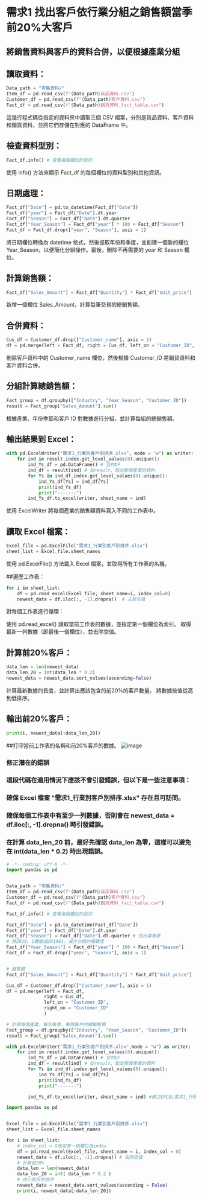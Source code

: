 # 需求1 找出客戶依行業分組之銷售額當季前20%大客戶
## 將銷售資料與客戶的資料合併，以便根據產業分組
## 讀取資料：
```python
Data_path = "零售資料/"  
Item_df = pd.read_csv(f"{Data_path}貨品資料.csv")  
Customer_df = pd.read_csv(f"{Data_path}客戶資料.csv")  
Fact_df = pd.read_csv(f"{Data_path}銷貨資料_fact_table.csv")  
```
這幾行程式碼從指定的資料夾中讀取三個 CSV 檔案，分別是貨品資料、客戶資料和銷貨資料，並將它們存儲在對應的 DataFrame 中。
## 檢查資料型別：
```python
Fact_df.info() # 查看每個欄位的型別
```
使用 info() 方法來顯示 Fact_df 的每個欄位的資料型別和其他資訊。
## 日期處理：
```python
Fact_df["Date"] = pd.to_datetime(Fact_df["Date"])  
Fact_df["year"] = Fact_df["Date"].dt.year  
Fact_df["Season"] = Fact_df["Date"].dt.quarter  
Fact_df["Year_Season"] = Fact_df["year"] * 100 + Fact_df["Season"]  
Fact_df = Fact_df.drop(["year", "Season"], axis = 1)
```
將日期欄位轉換為 datetime 格式，然後提取年份和季度，並創建一個新的欄位 Year_Season，以便簡化分組操作。最後，刪除不再需要的 year 和 Season 欄位。
## 計算銷售額：
```python
Fact_df["Sales_Amount"] = Fact_df["Quantity"] * Fact_df["Unit_price"]  
```
新增一個欄位 Sales_Amount，計算每筆交易的總銷售額。
## 合併資料：
```python
Cus_df = Customer_df.drop(["Customer_name"], axis = 1)  
df = pd.merge(left = Fact_df, right = Cus_df, left_on = "Customer_ID", right_on = "Customer_ID")  
```
刪除客戶資料中的 Customer_name 欄位，然後根據 Customer_ID 將銷貨資料和客戶資料合併。
## 分組計算總銷售額：
```python
Fact_group = df.groupby(["Industry", "Year_Season", "Customer_ID"])  
result = Fact_group["Sales_Amount"].sum()  
```
根據產業、年份季節和客戶 ID 對數據進行分組，並計算每組的總銷售額。
## 輸出結果到 Excel：
```python
with pd.ExcelWriter("需求1_行業別客戶別排序.xlsx", mode = "w") as writer:  
    for ind in result.index.get_level_values(0).unique():  
        ind_Ys_df = pd.DataFrame() # 空的DF  
        ind_df = result[ind] # 從result，取出那個產業的資料  
        for Ys in ind_df.index.get_level_values(0).unique():  
            ind_Ys_df[Ys] = ind_df[Ys]  
            print(ind_Ys_df)  
            print("-------")  
        ind_Ys_df.to_excel(writer, sheet_name = ind)  
```
使用 ExcelWriter 將每個產業的銷售額資料寫入不同的工作表中。
## 讀取 Excel 檔案：

```python
Excel_file = pd.ExcelFile("需求1_行業別客戶別排序.xlsx")  
sheet_list = Excel_file.sheet_names  
```
使用 pd.ExcelFile() 方法載入 Excel 檔案，並取得所有工作表的名稱。

##遍歷工作表：
```python
for i in sheet_list:  
    df = pd.read_excel(Excel_file, sheet_name=i, index_col=0)  
    newest_data = df.iloc[:, -1].dropna()  # 去除空值  
```
對每個工作表進行循環：

使用 pd.read_excel() 讀取當前工作表的數據，並指定第一個欄位為索引。
取得最新一列數據（即最後一個欄位），並去除空值。
## 計算前20%客戶：
```python
data_len = len(newest_data)  
data_len_20 = int(data_len * 0.2)  
newest_data = newest_data.sort_values(ascending=False)  
```
計算最新數據的長度，並計算出應該包含的前20%的客戶數量。
將數據按值從高到低排序。
## 輸出前20%客戶：
```python
print(i, newest_data[:data_len_20])  
```
##打印當前工作表的名稱和前20%客戶的數據。
![image](https://github.com/user-attachments/assets/2f3f423b-55ee-4897-bfeb-d0158b8e8e0b)

### 修正潛在的錯誤
### 這段代碼在適用情況下應該不會引發錯誤，但以下是一些注意事項：

### 確保 Excel 檔案 "需求1_行業別客戶別排序.xlsx" 存在且可訪問。
### 確保每個工作表中有至少一列數據，否則會在 newest_data = df.iloc[:, -1].dropna() 時引發錯誤。
### 在計算 data_len_20 前，最好先確認 data_len 為零，這樣可以避免在 int(data_len * 0.2) 時出現錯誤。
```python
# -*- coding: utf-8 -*-
import pandas as pd


Data_path = "零售資料/"
Item_df = pd.read_csv(f"{Data_path}貨品資料.csv")
Customer_df = pd.read_csv(f"{Data_path}客戶資料.csv")
Fact_df = pd.read_csv(f"{Data_path}銷貨資料_fact_table.csv")

Fact_df.info() # 查看每個欄位的型別

Fact_df["Date"] = pd.to_datetime(Fact_df["Date"])
Fact_df["year"] = Fact_df["Date"].dt.year
Fact_df["Season"] = Fact_df["Date"].dt.quarter # 找出第幾季
# 將2019、1轉變成201901，減少分組的複雜度
Fact_df["Year_Season"] = Fact_df["year"] * 100 + Fact_df["Season"]
Fact_df = Fact_df.drop(["year", "Season"], axis = 1)


# 銷售額
Fact_df["Sales_Amount"] = Fact_df["Quantity"] * Fact_df["Unit_price"]

Cus_df = Customer_df.drop(["Customer_name"], axis = 1)
df = pd.merge(left = Fact_df,
              right = Cus_df,
              left_on = "Customer_ID",
              right_on = "Customer_ID"
              )

# 計算每個產業，每年每季，每個客戶的總銷售額
Fact_group = df.groupby(["Industry", "Year_Season", "Customer_ID"])
result = Fact_group["Sales_Amount"].sum()

with pd.ExcelWriter("需求1_行業別客戶別排序.xlsx",mode = "w") as writer:
    for ind in result.index.get_level_values(0).unique():
        ind_Ys_df = pd.DataFrame() # 空的DF
        ind_df = result[ind] # 從result，取出那個產業的資料
        for Ys in ind_df.index.get_level_values(0).unique():
            ind_Ys_df[Ys] = ind_df[Ys]
            print(ind_Ys_df)
            print("-------")

        ind_Ys_df.to_excel(writer, sheet_name = ind) #建立EXCEL需求1_行業別客戶別排序.xlsx
```
```python
import pandas as pd


Excel_file = pd.ExcelFile("需求1_行業別客戶別排序.xlsx")
sheet_list = Excel_file.sheet_names

for i in sheet_list:
    # index_col = 0指定第一個欄位為index
    df = pd.read_excel(Excel_file, sheet_name = i, index_col = 0)
    newest_data = df.iloc[:, -1].dropna() # 去除空值
    # 計算前20%
    data_len = len(newest_data)
    data_len_20 = int( data_len * 0.2 )
    # 由小到大的排序
    newest_data = newest_data.sort_values(ascending = False)
    print(i, newest_data[:data_len_20])
```
